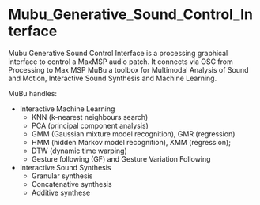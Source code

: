 # Mubu_Generative_Sound_Control_Interface
Mubu Generative Sound Control Interface is a processing graphical interface to control a MaxMSP audio patch. It connects via OSC from Processing to Max MSP MuBu a toolbox for Multimodal Analysis of Sound and Motion, Interactive Sound Synthesis and Machine Learning. 

MuBu handles: 

* Interactive Machine Learning
  * KNN (k-nearest neighbours search)
  * PCA (principal component analysis)
  * GMM (Gaussian mixture model recognition), GMR (regression)
  * HMM (hidden Markov model recognition), XMM (regression);
  * DTW (dynamic time warping)
  * Gesture following (GF) and Gesture Variation Following
* Interactive Sound Synthesis
  * Granular synthesis
  * Concatenative synthesis
  * Additive synthese
